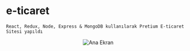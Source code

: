 # e-ticaret

```
React, Redux, Node, Express & MongoDB kullanılarak Pretium E-ticaret Sitesi yapıldı

```
<p align="center">
  <img src="maindisplay.png" alt="Ana Ekran"/>
</p>
